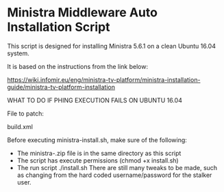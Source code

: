 # Ministra Middleware Auto Installation Script

This script is designed for installing Ministra 5.6.1 on a clean Ubuntu 16.04 system.

It is based on the instructions from the link below:

https://wiki.infomir.eu/eng/ministra-tv-platform/ministra-installation-guide/ministra-tv-platform-installation

WHAT TO DO IF PHING EXECUTION FAILS ON UBUNTU 16.04

File to patch:

build.xml 

Before executing ministra-install.sh, make sure of the following:
- The ministra-<version>.zip file is in the same directory as this script
- The script has execute permissions (chmod +x install.sh)
- The run script ./install.sh
There are still many tweaks to be made, such as changing from the hard coded username/password for the stalker user.

